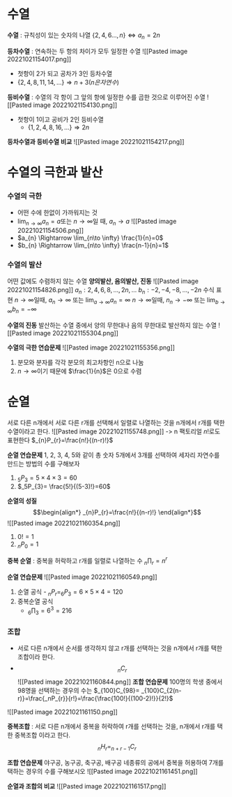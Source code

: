 # 수열
__수열__ : 규칙성이 있는 숫자의 나열
$\{2, 4, 6 ..., n\} \Leftrightarrow a_{n}=2n$

__등차수열__ : 연속하는 두 항의 차이가 모두 일정한 수열
![[Pasted image 20221021154017.png]]
- 첫항이 2가 되고 공차가 3인 등차수열
- $\{2, 4, 8, 11, 14, ...\} \Rightarrow n+3(n은 자연수)$

__등비수열__ : 수열의 각 항이 그 앞의 항에 일정한 수를 곱한 것으로 이루어진 수열
![[Pasted image 20221021154130.png]]
- 첫항이 1이고 공비가 2인 등비수열
	- $\{1, 2, 4, 8, 16, ...\}\Rightarrow 2n$

__등차수열과 등비수열 비교__
![[Pasted image 20221021154217.png]]

# 수열의 극한과 발산
###  __수열의 극한__
- 어떤 수에 한없이 가까워지는 것
- $\lim_{n\to \infty}a_{n}=a$또는 $n \rightarrow \infty$일 때, $a_{n}\rightarrow a$
![[Pasted image 20221021154506.png]]
- $a_{n} \Rightarrow \lim_{n\to \infty} \frac{1}{n}=0$ 
-  $b_{n} \Rightarrow \lim_{n\to \infty} \frac{n-1}{n}=1$ 

### 수열의 발산
어떤 값에도 수렴하지 않는 수열
__양의발산, 음의발산, 진동__
![[Pasted image 20221021154826.png]]
$a_{n} : 2, 4, 6, 8, ..., 2n, ...$            $b_{n}: -2, -4, -8, ..., -2n$ 
수식 표현
$n \rightarrow \infty$일때, $a_{n}\rightarrow \infty$ 또는 $\lim_{a\to \infty}a_{n}=\infty$
$n \rightarrow \infty$일때, $n_{n}\rightarrow -\infty$ 또는 $\lim_{b\to \infty}b_{n}=-\infty$

__수열의 진동__ 
발산하는 수열 중에서 양의 무한대나 음의 무한대로 발산하지 않는 수열
![[Pasted image 20221021155304.png]]

__수열의 극한 연습문제__
![[Pasted image 20221021155356.png]]
1. 분모와 분자를 각각 분모의 최고차항인 n으로 나눔
2. $n \rightarrow \infty$이기 때문에 $\frac{1}{n}$은 0으로 수렴


# 순열
서로 다른 n개에서 서로 다른 r개를 선택해서 일렬로 나열하는 것을 n개에서 r개를 택한 수열이라고 한다.
![[Pasted image 20221021155748.png]]
-> n 팩토리얼 $n!$로도 표현한다
$_{n}P_{r}=\frac{n!}{(n-r)!}$  

__순열 연습문제__
1, 2, 3, 4, 5와 같이 총 숫자 5개에서 3개를 선택하여 세자리 자연수를 만드는 방법의 수를 구해보자
1. $_5P_{3} = 5 \times 4 \times 3 = 60$
2. $_5P_{3}= \frac{5!}{(5-3)!}=60$

__순열의 성질__
$$\begin{align*}
_{n}P_{r}=\frac{n!}{(n-r)!}
\end{align*}$$
![[Pasted image 20221021160354.png]]
1. $0!=1$
2. $_nP_{0}=1$

__중복 순열__ : 중복을 허락하고 r개를 일렬로 나열하는 수
$_n\prod_{r}= n^{r}$

__순열 연습문제__
![[Pasted image 20221021160549.png]]
1. 순열 공식
		- $_nP_{r}= _6P_{3}= 6\times5\times4=120$
1. 중복순열 공식
	- $_{6}\prod_{3}= 6^3=216$

### 조합
- 서로 다른 n개에서 순서를 생각하지 않고 r개를 선택하는 것을 n개에서 r개를 택한 조합이라 한다.
- $$_nC_r$$
![[Pasted image 20221021160844.png]]
__조합 연습문제__
100명의 학생 중에서 98명을 선택하는 경우의 수는
$_{100}C_{98}= _{100}C_{2(n-r)}=\frac{_nP_{r}}{r!}=\frac{\frac{100!}{(100-2)!}}{2!}$

![[Pasted image 20221021161150.png]]

__중복조합__ : 서로 다른 n개에서 중복을 허락하여 r개를 선택하는 것을, n개에서 r개를 택한 중복조합 이라고 한다.
$$_nH_{r}= _{n+r-1}C_{r}$$

__조합 연습문제__
야구공, 농구공, 축구공, 배구공 네종류의 공에서 중복을 허용하여 7개를 택하는 경우의 수를 구해보시오
![[Pasted image 20221021161451.png]]

__순열과 조합의 비교__
![[Pasted image 20221021161517.png]]


